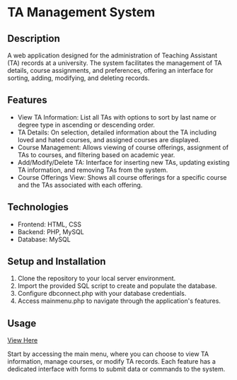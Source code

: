 <h1>TA Management System</h1>
<h2>Description</h2>
<p>A web application designed for the administration of Teaching Assistant (TA) records at a university. The system facilitates the management of TA details, course assignments, and preferences, offering an interface for sorting, adding, modifying, and deleting records.</p>

<h2>Features</h2>
<ul>
  <li>View TA Information: List all TAs with options to sort by last name or degree type in ascending or descending order.</li>
<li>TA Details: On selection, detailed information about the TA including loved and hated courses, and assigned courses are displayed.</li>
<li>Course Management: Allows viewing of course offerings, assignment of TAs to courses, and filtering based on academic year.</li>
<li>Add/Modify/Delete TA: Interface for inserting new TAs, updating existing TA information, and removing TAs from the system.</li>
<li>Course Offerings View: Shows all course offerings for a specific course and the TAs associated with each offering.</li>
</ul>

<h2>Technologies</h2>
<ul>
<li>Frontend: HTML, CSS</li>
<li>Backend: PHP, MySQL</li>
<li>Database: MySQL</li>
</ul>

<h2>Setup and Installation</h2>
<ol>
  <li>Clone the repository to your local server environment.</li>
<li>Import the provided SQL script to create and populate the database.</li>
<li>Configure dbconnect.php with your database credentials.</li>
<li>Access mainmenu.php to navigate through the application's features.</li>
</ol>

<h2>Usage</h2>
<a href="https://cs3319.gaul.csd.uwo.ca/vm013/a3yourfavouriteanimal/mainmenu.php">View Here</a>

<p>Start by accessing the main menu, where you can choose to view TA information, manage courses, or modify TA records. Each feature has a dedicated interface with forms to submit data or commands to the system.</p>
